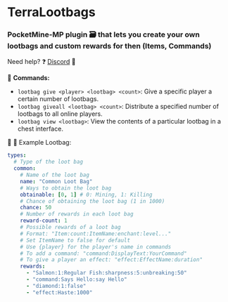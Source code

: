 # TerraLootbags

### PocketMine-MP plugin 🗃️ that lets you create your own lootbags and custom rewards for then (Items, Commands)
Need help?
❓ [Discord](https://discord.gg/Mfu9CER8X2) 👾



:robot: **Commands:**

- `lootbag give <player> <lootbag> <count>`: Give a specific player a certain number of lootbags.
- `lootbag giveall <lootbag> <count>`: Distribute a specified number of lootbags to all online players.
- `lootbag view <lootbag>`: View the contents of a particular lootbag in a chest interface.


📇 🤯
Example Lootbag:
```yml
types:
  # Type of the loot bag
  common:
    # Name of the loot bag
    name: "Common Loot Bag"
    # Ways to obtain the loot bag
    obtainable: [0, 1] # 0: Mining, 1: Killing
    # Chance of obtaining the loot bag (1 in 1000)
    chance: 50
    # Number of rewards in each loot bag
    reward-count: 1
    # Possible rewards of a loot bag
    # Format: "Item:count:ItemName:enchant:level..."
    # Set ItemName to false for default
    # Use {player} for the player's name in commands
    # To add a command: "command:DisplayText:YourCommand"
    # To give a player an effect: "effect:EffectName:duration"
    rewards:
      - "Salmon:1:Regular Fish:sharpness:5:unbreaking:50"
      - "command:Says Hello:say Hello"
      - "diamond:1:false"
      - "effect:Haste:1000"
```
